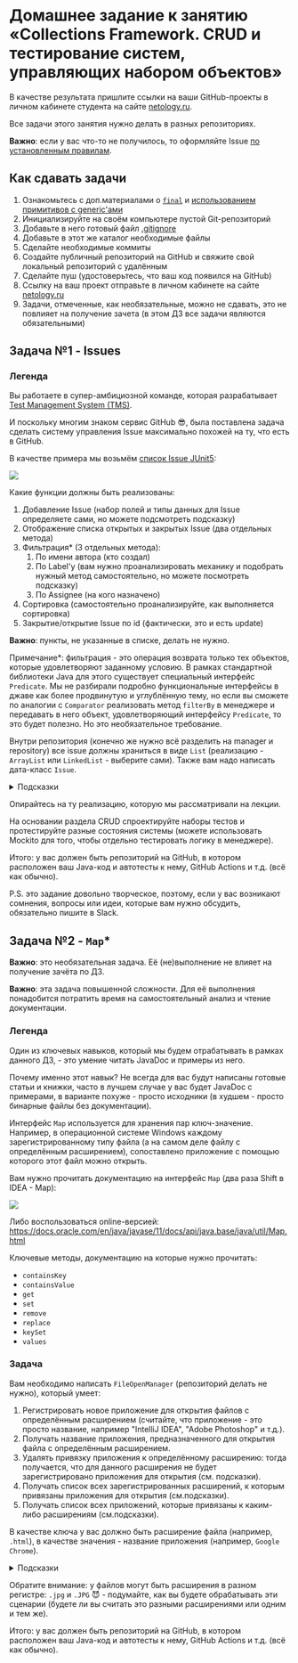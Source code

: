# Домашнее задание к занятию «Collections Framework. CRUD и тестирование систем, управляющих набором объектов»

В качестве результата пришлите ссылки на ваши GitHub-проекты в личном кабинете студента на сайте [netology.ru](https://netology.ru).

Все задачи этого занятия нужно делать в разных репозиториях.

**Важно**: если у вас что-то не получилось, то оформляйте Issue [по установленным правилам](../report-requirements.md).

## Как сдавать задачи

1. Ознакомьтесь с доп.материалами о [`final`](../extra/final.md) и [использованием примитивов с generic'ами](../extra/generics-and-primitives.md)
1. Инициализируйте на своём компьютере пустой Git-репозиторий
1. Добавьте в него готовый файл [.gitignore](../.gitignore)
1. Добавьте в этот же каталог необходимые файлы
1. Сделайте необходимые коммиты
1. Создайте публичный репозиторий на GitHub и свяжите свой локальный репозиторий с удалённым
1. Сделайте пуш (удостоверьтесь, что ваш код появился на GitHub)
1. Ссылку на ваш проект отправьте в личном кабинете на сайте [netology.ru](https://netology.ru)
1. Задачи, отмеченные, как необязательные, можно не сдавать, это не повлияет на получение зачета (в этом ДЗ все задачи являются обязательными)

## Задача №1 - Issues

### Легенда

Вы работаете в супер-амбициозной команде, которая разрабатывает [Test Management System (TMS)](https://en.wikipedia.org/wiki/Test_management_tool).

И поскольку многим знаком сервис GitHub 😎, была поставлена задача сделать систему управления Issue максимально похожей на ту, что есть в GitHub.

В качестве примера мы возьмём [список Issue JUnit5](https://github.com/junit-team/junit5/issues):

![](pic/issues.png)

Какие функции должны быть реализованы:
1. Добавление Issue (набор полей и типы данных для Issue определяете сами, но можете подсмотреть подсказку)
1. Отображение списка открытых и закрытых Issue (два отдельных метода)
1. Фильтрация* (3 отдельных метода):
    1. По имени автора (кто создал)
    1. По Label'у (вам нужно проанализировать механику и подобрать нужный метод самостоятельно, но можете посмотреть подсказку)
    1. По Assignee (на кого назначено)
1. Сортировка (самостоятельно проанализируйте, как выполняется сортировка)
1. Закрытие/открытие Issue по id (фактически, это и есть update)

**Важно**: пункты, не указанные в списке, делать не нужно.

Примечание*: фильтрация - это операция возврата только тех объектов, которые удовлетворяют заданному условию. В рамках стандартной библиотеки Java для этого существует специальный интерфейс `Predicate`. Мы не разбирали подробно функциональные интерфейсы в джаве как более продвинутую и углублённую тему, но если вы сможете по аналогии с `Comparator` реализовать метод `filterBy` в менеджере и передавать в него объект, удовлетворяющий интерфейсу `Predicate`, то это будет полезно. Но это необязательное требование.

Внутри репозитория (конечно же нужно всё разделить на manager и repository) все issue должны храниться в виде `List` (реализацию - `ArrayList` или `LinkedList` - выберите сами). Также вам надо написать дата-класс `Issue`.

<details>
  <summary>Подсказки</summary>
  
  1. Подумайте над тем, чтобы хранить теги, assignee и некоторые другие поля в виде `Set` (т.к. например, теги не могут дублироваться)
  1. Подумайте над тем, чтобы передавать в фильтрацию теги в виде `Set` 
</details>

Опирайтесь на ту реализацию, которую мы рассматривали на лекции.

На основании раздела CRUD спроектируйте наборы тестов и протестируйте разные состояния системы (можете использовать Mockito для того, чтобы отдельно тестировать логику в менеджере).

Итого: у вас должен быть репозиторий на GitHub, в котором расположен ваш Java-код и автотесты к нему, GitHub Actions и т.д. (всё как обычно).

P.S. это задание довольно творческое, поэтому, если у вас возникают сомнения, вопросы или идеи, которые вам нужно обсудить, обязательно пишите в Slack.

## Задача №2 - `Map`*

**Важно**: это необязательная задача. Её (не)выполнение не влияет на получение зачёта по ДЗ.

**Важно**: эта задача повышенной сложности. Для её выполнения понадобится потратить время на самостоятельный анализ и чтение документации.

### Легенда

Один из ключевых навыков, который мы будем отрабатывать в рамках данного ДЗ, - это умение читать JavaDoc и примеры из него.

Почему именно этот навык? Не всегда для вас будут написаны готовые статьи и книжки, часто в лучшем случае у вас будет JavaDoc с примерами, в варианте похуже - просто исходники (в худшем - просто бинарные файлы без документации).

Интерфейс `Map` используется для хранения пар ключ-значение. Например, в операционной системе Windows каждому зарегистрированному типу файла (а на самом деле файлу с определённым расширением), сопоставлено приложение с помощью которого этот файл можно открыть.

Вам нужно прочитать документацию на интерфейс `Map` (два раза Shift в IDEA - Map):

![](pic/idea.png)

Либо воспользоваться online-версией: https://docs.oracle.com/en/java/javase/11/docs/api/java.base/java/util/Map.html

Ключевые методы, документацию на которые нужно прочитать:
* `containsKey`
* `containsValue`
* `get`
* `set`
* `remove`
* `replace`
* `keySet`
* `values`

### Задача

Вам необходимо написать `FileOpenManager` (репозиторий делать не нужно), который умеет:
1. Регистрировать новое приложение для открытия файлов с определённым расширением (считайте, что приложение - это просто название, например "IntelliJ IDEA", "Adobe Photoshop" и т.д.).
1. Получать название приложения, предназначенного для открытия файла с определённым расширением.
1. Удалять привязку приложения к определённому расширению: тогда получается, что для данного расширения не будет зарегистрировано приложения для открытия (см. подсказки).
1. Получать список всех зарегистрированных расширений, к которым привязаны приложения для открытия (см.подсказки).
1. Получать список всех приложений, которые привязаны к каким-либо расширениям (см.подсказки).

В качестве ключа у вас должно быть расширение файла (например, `.html`), в качестве значения - название приложения (например, `Google Chrome`).

<details>
  <summary>Подсказки</summary>
  
  1. Удаление привязки можно реализовать через удаление ключа.
  1. `Set` можно превратить в список (или в список положить `Set`), затем отсортировать по алфавиту.
  1. Удалить дубликаты из списка можно, "превратив" список в `Set` (это не всегда эффективно, но для нашей задачи вполне сгодится).
</details>

Обратите внимание: у файлов могут быть расширения в разном регистре: `.jpg` и `.JPG` 😈 - подумайте, как вы будете обрабатывать эти сценарии (будете ли вы считать это разными расширениями или одним и тем же).

Итого: у вас должен быть репозиторий на GitHub, в котором расположен ваш Java-код и автотесты к нему, GitHub Actions и т.д. (всё как обычно).
